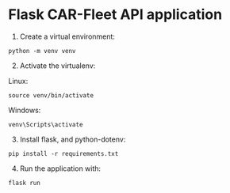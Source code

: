 
# Flask CAR-Fleet API application


1. Create a virtual environment:
    
```
python -m venv venv
```


2. Activate the virtualenv:

Linux:
```
source venv/bin/activate
```

Windows:
```
venv\Scripts\activate
```

3. Install flask, and python-dotenv:

```
pip install -r requirements.txt

```

4. Run the application with:

```
flask run
```

